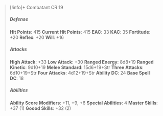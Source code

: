 > [!info]+ Combatant CR 19
> ##### Defense
> **Hit Points**: 415
> **Current Hit Points**: 415
> **EAC**: 33
> **KAC**: 35
> **Fortitude**: +20
> **Reflex**: +20
> **Will**: +16
> ##### Attacks
> **High Attack**: +33
> **Low Attack**: +30
> **Ranged Energy**: 8d8+19
> **Ranged Kinetic**: 9d10+19
> **Melee Standard**: 15d6+19+Str
> **Three Attacks**: 6d10+19+Str
> **Four Attacks**: 4d12+19+Str
> **Ability DC**: 24
> **Base Spell DC**: 18
> ##### Abilities
> **Ability Score Modifiers**: +11, +9, +6
> **Special Abilities**: 4
> **Master Skills**: +37 (1)
> **Goood Skills**: +32 (2)
